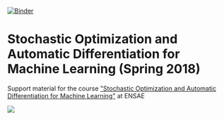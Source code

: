 [![Binder](http://mybinder.org/badge.svg)](http://mybinder.org:/repo/fabianp/dsoml_2017)


# Stochastic Optimization and Automatic Differentiation for Machine Learning (Spring 2018)

Support material for the course ["Stochastic Optimization and Automatic Differentiation for Machine Learning"](http://marcocuturi.net/soadml.html) at ENSAE

![](https://upload.wikimedia.org/wikipedia/commons/2/22/ENSAE_logo_developpe.jpg)
